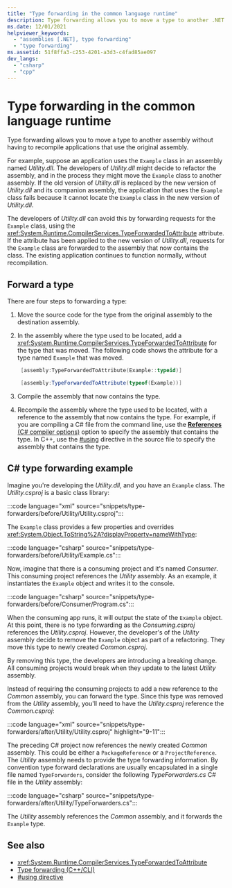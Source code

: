 ```yaml
---
title: "Type forwarding in the common language runtime"
description: Type forwarding allows you to move a type to another .NET assembly without having to recompile applications that use the original assembly.
ms.date: 12/01/2021
helpviewer_keywords:
  - "assemblies [.NET], type forwarding"
  - "type forwarding"
ms.assetid: 51f8ffa3-c253-4201-a3d3-c4fad85ae097
dev_langs:
  - "csharp"
  - "cpp"
---
```


# Type forwarding in the common language runtime

Type forwarding allows you to move a type to another assembly without having to recompile applications that use the original assembly.

For example, suppose an application uses the `Example` class in an assembly named _Utility.dll_. The developers of _Utility.dll_ might decide to refactor the assembly, and in the process they might move the `Example` class to another assembly. If the old version of _Utility.dll_ is replaced by the new version of _Utility.dll_ and its companion assembly, the application that uses the `Example` class fails because it cannot locate the `Example` class in the new version of _Utility.dll_.

The developers of _Utility.dll_ can avoid this by forwarding requests for the `Example` class, using the <xref:System.Runtime.CompilerServices.TypeForwardedToAttribute> attribute. If the attribute has been applied to the new version of _Utility.dll_, requests for the `Example` class are forwarded to the assembly that now contains the class. The existing application continues to function normally, without recompilation.

## Forward a type

There are four steps to forwarding a type:

1. Move the source code for the type from the original assembly to the destination assembly.

2. In the assembly where the type used to be located, add a <xref:System.Runtime.CompilerServices.TypeForwardedToAttribute> for the type that was moved. The following code shows the attribute for a type named `Example` that was moved.

    ```cpp
     [assembly:TypeForwardedToAttribute(Example::typeid)]
    ```

    ```csharp
     [assembly:TypeForwardedToAttribute(typeof(Example))]
    ```

3. Compile the assembly that now contains the type.

4. Recompile the assembly where the type used to be located, with a reference to the assembly that now contains the type. For example, if you are compiling a C# file from the command line, use the [**References** (C# compiler options)](../../csharp/language-reference/compiler-options/inputs.md#references) option to specify the assembly that contains the type. In C++, use the [#using](/cpp/preprocessor/hash-using-directive-cpp) directive in the source file to specify the assembly that contains the type.

## C\# type forwarding example

Imagine you're developing the _Utility.dll_, and you have an `Example` class. The _Utility.csproj_ is a basic class library:

:::code language="xml" source="snippets/type-forwarders/before/Utility/Utility.csproj":::

The `Example` class provides a few properties and overrides <xref:System.Object.ToString%2A?displayProperty=nameWithType>:

:::code language="csharp" source="snippets/type-forwarders/before/Utility/Example.cs":::

Now, imagine that there is a consuming project and it's named _Consumer_. This consuming project references the _Utility_ assembly. As an example, it instantiates the `Example` object and writes it to the console.

:::code language="csharp" source="snippets/type-forwarders/before/Consumer/Program.cs":::

When the consuming app runs, it will output the state of the `Example` object. At this point, there is no type forwarding as the _Consuming.csproj_ references the _Utility.csproj_. However, the developer's of the _Utility_ assembly decide to remove the `Example` object as part of a refactoring. They move this type to newly created _Common.csproj_.

By removing this type, the developers are introducing a breaking change. All consuming projects would break when they update to the latest _Utility_ assembly.

Instead of requiring the consuming projects to add a new reference to the _Common_ assembly, you can forward the type. Since this type was removed from the _Utility_ assembly, you'll need to have the _Utility.csproj_ reference the _Common.csproj_:

:::code language="xml" source="snippets/type-forwarders/after/Utility/Utility.csproj" highlight="9-11":::

The preceding C# project now references the newly created _Common_ assembly. This could be either a `PackageReference` or a `ProjectReference`. The _Utility_ assembly needs to provide the type forwarding information. By convention type forward declarations are usually encapsulated in a single file named `TypeForwarders`, consider the following _TypeForwarders.cs_ C# file in the _Utility_ assembly:

:::code language="csharp" source="snippets/type-forwarders/after/Utility/TypeForwarders.cs":::

The _Utility_ assembly references the _Common_ assembly, and it forwards the `Example` type.

## See also

- <xref:System.Runtime.CompilerServices.TypeForwardedToAttribute>
- [Type forwarding (C++/CLI)](/cpp/windows/type-forwarding-cpp-cli)
- [#using directive](/cpp/preprocessor/hash-using-directive-cpp)
